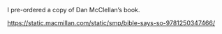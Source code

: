 I pre-ordered a copy of Dan McClellan’s book.

[<span class="invisible">https://</span><span class="ellipsis">static.macmillan.com/static/sm</span><span class="invisible">p/bible-says-so-9781250347466/</span>](https://static.macmillan.com/static/smp/bible-says-so-9781250347466/)